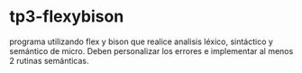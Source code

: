 # tp3-flexybison
programa utilizando flex y bison que realice analisis léxico, sintáctico y semántico de micro. Deben personalizar los errores e implementar al menos 2 rutinas semánticas.
